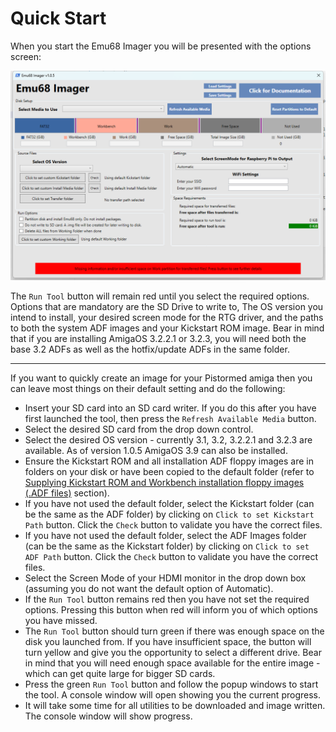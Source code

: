 # Quick Start

When you start the Emu68 Imager you will be presented with the options screen:

![Emu68 Imager Screenshot](images/screenshot1.png)

The `Run Tool` button will remain red until you select the required options.
Options that are mandatory are the SD Drive to write to, The OS version you intend to install, your desired screen mode for the RTG driver, and the paths to both the system ADF images and your Kickstart ROM image.
Bear in mind that if you are installing AmigaOS 3.2.2.1 or 3.2.3, you will need both the base 3.2 ADFs as well as the hotfix/update ADFs in the same folder.

---

If you want to quickly create an image for your Pistormed amiga then you can leave most things on their default setting and do the following:
- Insert your SD card into an SD card writer. If you do this after you have first launched the tool, then press the `Refresh Available Media` button.
- Select the desired SD card from the drop down control.
- Select the desired OS version - currently 3.1, 3.2, 3.2.2.1 and 3.2.3 are available. As of version 1.0.5 AmigaOS 3.9 can also be installed.
- Ensure the Kickstart ROM and all installation ADF floppy images are in folders on your disk or have been copied to the default folder (refer to [Supplying Kickstart ROM and Workbench installation floppy images (.ADF files)](instructions.md#supplying-kickstart-rom-and-workbench-installation-floppy-images-adf-files) section).
- If you have not used the default folder, select the Kickstart folder (can be the same as the ADF folder) by clicking on `Click to set Kickstart Path` button. Click the `Check` button to validate you have the correct files.
- If you have not used the default folder, select the ADF Images folder (can be the same as the Kickstart folder) by clicking on `Click to set ADF Path` button. Click the `Check` button to validate you have the correct files.
- Select the Screen Mode of your HDMI monitor in the drop down box (assuming you do not want the default option of Automatic).
- If the `Run Tool` button remains red then you have not set the required options. Pressing this button when red will inform you of which options you have missed.
- The `Run Tool` button should turn green if there was enough space on the disk you launched from. If you have insufficient space, the button will turn yellow and give you the opportunity to select a different drive. Bear in mind that you will need enough space available for the entire image - which can get quite large for bigger SD cards.
- Press the green `Run Tool` button and follow the popup windows to start the tool. A console window will open showing you the current progress.
- It will take some time for all utilities to be downloaded and image written. The console window will show progress. 
